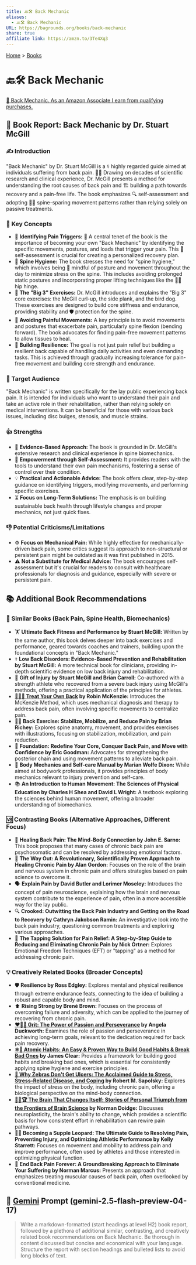 ```yaml
---
title: 🔙🛠️ Back Mechanic
aliases:
  - 🔙🛠️ Back Mechanic
URL: https://bagrounds.org/books/back-mechanic
share: true
affiliate link: https://amzn.to/3Te4Xq3
---
```

[Home](../index.md) > [Books](./index.md)  
# 🔙🛠️ Back Mechanic  
[🛒 Back Mechanic. As an Amazon Associate I earn from qualifying purchases.](https://amzn.to/3Te4Xq3)  
  
## 📖 Book Report: Back Mechanic by Dr. Stuart McGill  
  
### ✍️ Introduction  
  
"Back Mechanic" by Dr. Stuart McGill is a ⚕️ highly regarded guide aimed at individuals suffering from back pain. 🧑‍⚕️ Drawing on decades of scientific research and clinical experience, Dr. McGill presents a method for understanding the root causes of back pain and 🏗️ building a path towards recovery and a pain-free life. The book emphasizes 🔍 self-assessment and adopting 🤸‍♀️ spine-sparing movement patterns rather than relying solely on passive treatments.  
  
### 🔑 Key Concepts  
  
* 🤕 **Identifying Pain Triggers:** 🎯 A central tenet of the book is the importance of becoming your own "Back Mechanic" by identifying the specific movements, postures, and loads that trigger your pain. This 📝 self-assessment is crucial for creating a personalized recovery plan.  
* 🧽 **Spine Hygiene:** The book stresses the need for "spine hygiene," which involves being 🧘 mindful of posture and movement throughout the day to minimize stress on the spine. This includes avoiding prolonged static postures and incorporating proper lifting techniques like the 🏋️‍♂️ hip hinge.  
* 💪 **The "Big 3" Exercises:** Dr. McGill introduces and explains the "Big 3" core exercises: the McGill curl-up, the side plank, and the bird dog. These exercises are designed to build core stiffness and endurance, providing stability and 🛡️ protection for the spine.  
* 🚫 **Avoiding Painful Movements:** A key principle is to avoid movements and postures that exacerbate pain, particularly spine flexion (bending forward). The book advocates for finding pain-free movement patterns to allow tissues to heal.  
* 🌱 **Building Resilience:** The goal is not just pain relief but building a resilient back capable of handling daily activities and even demanding tasks. This is achieved through gradually increasing tolerance for pain-free movement and building core strength and endurance.  
  
### 🎯 Target Audience  
  
"Back Mechanic" is written specifically for the lay public experiencing back pain. It is intended for individuals who want to understand their pain and take an active role in their rehabilitation, rather than relying solely on medical interventions. It can be beneficial for those with various back issues, including disc bulges, stenosis, and muscle strains.  
  
### 👍 Strengths  
  
* 🔬 **Evidence-Based Approach:** The book is grounded in Dr. McGill's extensive research and clinical experience in spine biomechanics.  
* 🌟 **Empowerment through Self-Assessment:** It provides readers with the tools to understand their own pain mechanisms, fostering a sense of control over their condition.  
* 💡 **Practical and Actionable Advice:** The book offers clear, step-by-step guidance on identifying triggers, modifying movements, and performing specific exercises.  
* ⏳ **Focus on Long-Term Solutions:** The emphasis is on building sustainable back health through lifestyle changes and proper mechanics, not just quick fixes.  
  
### 👎 Potential Criticisms/Limitations  
  
* ⚙️ **Focus on Mechanical Pain:** While highly effective for mechanically-driven back pain, some critics suggest its approach to non-structural or persistent pain might be outdated as it was first published in 2015.  
* ⚠️ **Not a Substitute for Medical Advice:** The book encourages self-assessment but it's crucial for readers to consult with healthcare professionals for diagnosis and guidance, especially with severe or persistent pain.  
  
## 📚 Additional Book Recommendations  
  
### 🤝 Similar Books (Back Pain, Spine Health, Biomechanics)  
  
* 🏋️ **Ultimate Back Fitness and Performance by Stuart McGill:** Written by the same author, this book delves deeper into back exercises and performance, geared towards coaches and trainers, building upon the foundational concepts in "Back Mechanic."  
* ⚕️ **Low Back Disorders: Evidence-Based Prevention and Rehabilitation by Stuart McGill:** A more technical book for clinicians, providing in-depth scientific evidence on low back injury and rehabilitation.  
* 🤕 **Gift of Injury by Stuart McGill and Brian Carroll:** Co-authored with a strength athlete who recovered from a severe back injury using McGill's methods, offering a practical application of the principles for athletes.  
* **[🍬🫵🔙 Treat Your Own Back](./treat-your-own-back.md) by Robin McKenzie:** Introduces the McKenzie Method, which uses mechanical diagnosis and therapy to address back pain, often involving specific movements to centralize pain.  
* 🤸‍♀️ **Back Exercise: Stabilize, Mobilize, and Reduce Pain by Brian Richey:** Explores spine anatomy, movement, and provides exercises with illustrations, focusing on stabilization, mobilization, and pain reduction.  
* 💪 **Foundation: Redefine Your Core, Conquer Back Pain, and Move with Confidence by Eric Goodman:** Advocates for strengthening the posterior chain and using movement patterns to alleviate back pain.  
* 🤲 **Body Mechanics and Self-care Manual by Marian Wolfe Dixon:** While aimed at bodywork professionals, it provides principles of body mechanics relevant to injury prevention and self-care.  
* 📚 **An Introduction to Human Movement: The Sciences of Physical Education by Charles H Shea and David L Wright:** A textbook exploring the sciences behind human movement, offering a broader understanding of biomechanics.  
  
### 🆚 Contrasting Books (Alternative Approaches, Different Focus)  
  
* 🧠 **Healing Back Pain: The Mind-Body Connection by John E. Sarno:** This book proposes that many cases of chronic back pain are psychosomatic and can be resolved by addressing emotional factors.  
* 🤕 **The Way Out: A Revolutionary, Scientifically Proven Approach to Healing Chronic Pain by Alan Gordon:** Focuses on the role of the brain and nervous system in chronic pain and offers strategies based on pain science to overcome it.  
* 🗣️ **Explain Pain by David Butler and Lorimer Moseley:** Introduces the concept of pain neuroscience, explaining how the brain and nervous system contribute to the experience of pain, often in a more accessible way for the lay public.  
* 🔍 **Crooked: Outwitting the Back Pain Industry and Getting on the Road to Recovery by Cathryn Jakobson Ramin:** An investigative look into the back pain industry, questioning common treatments and exploring various approaches.  
* 👏 **The Tapping Solution for Pain Relief: A Step-by-Step Guide to Reducing and Eliminating Chronic Pain by Nick Ortner:** Explores Emotional Freedom Techniques (EFT) or "tapping" as a method for addressing chronic pain.  
  
### 💡 Creatively Related Books (Broader Concepts)  
  
* 🛡️ **Resilience by Ross Edgley:** Explores mental and physical resilience through extreme endurance feats, connecting to the idea of building a robust and capable body and mind.  
* ⬆️ **Rising Strong by Brené Brown:** Focuses on the process of overcoming failure and adversity, which can be applied to the journey of recovering from chronic pain.  
* **[❤️‍🔥💪 Grit: The Power of Passion and Perseverance](./grit-the-power-of-passion-and-perseverance.md) by Angela Duckworth:** Examines the role of passion and perseverance in achieving long-term goals, relevant to the dedication required for back pain recovery.  
* **[⚛️🔄 Atomic Habits: An Easy & Proven Way to Build Good Habits & Break Bad Ones](./atomic-habits.md) by James Clear:** Provides a framework for building good habits and breaking bad ones, which is essential for consistently applying spine hygiene and exercise principles.  
* **[🦓 Why Zebras Don't Get Ulcers: The Acclaimed Guide to Stress, Stress-Related Disease, and Coping](./why-zebras-dont-get-ulcers.md) by Robert M. Sapolsky:** Explores the impact of stress on the body, including chronic pain, offering a biological perspective on the mind-body connection.  
* **[🧠🔄🏆 The Brain That Changes Itself: Stories of Personal Triumph from the Frontiers of Brain Science](./the-brain-that-changes-itself.md) by Norman Doidge:** Discusses neuroplasticity, the brain's ability to change, which provides a scientific basis for how consistent effort in rehabilitation can rewire pain pathways.  
* 🤸‍♀️ **Becoming a Supple Leopard: The Ultimate Guide to Resolving Pain, Preventing Injury, and Optimizing Athletic Performance by Kelly Starrett:** Focuses on movement and mobility to address pain and improve performance, often used by athletes and those interested in optimizing physical function.  
* 🤕 **End Back Pain Forever: A Groundbreaking Approach to Eliminate Your Suffering by Norman Marcus:** Presents an approach that emphasizes treating muscular causes of back pain, often overlooked by conventional medicine.  
  
## 💬 [Gemini](../software/gemini.md) Prompt (gemini-2.5-flash-preview-04-17)  
> Write a markdown-formatted (start headings at level H2) book report, followed by a plethora of additional similar, contrasting, and creatively related book recommendations on Back Mechanic. Be thorough in content discussed but concise and economical with your language. Structure the report with section headings and bulleted lists to avoid long blocks of text.